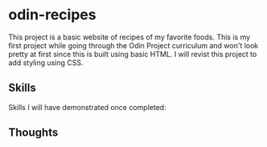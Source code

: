 # odin-recipes
This project is a basic website of recipes of my favorite foods. This is my first project while going through
the Odin Project curriculum and won't look pretty at first since this is built using basic HTML. I will revist
this project to add styling using CSS.

## Skills
Skills I will have demonstrated once completed:

## Thoughts
